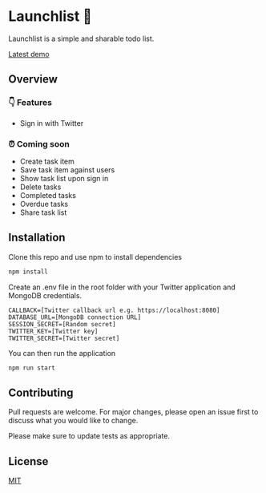 # Launchlist 🚀

Launchlist is a simple and sharable todo list.

[Latest demo](https://launch-list.herokuapp.com/)

## Overview

### 👇 Features
- Sign in with Twitter

### ⏰ Coming soon
- Create task item
- Save task item against users
- Show task list upon sign in
- Delete tasks
- Completed tasks
- Overdue tasks
- Share task list


## Installation

Clone this repo and use npm to install dependencies 

```javascript
npm install
```

Create an .env file in the root folder with your Twitter application and MongoDB credentials.

```
CALLBACK=[Twitter callback url e.g. https://localhost:8080]
DATABASE_URL=[MongoDB connection URL]
SESSION_SECRET=[Random secret]
TWITTER_KEY=[Twitter key]
TWITTER_SECRET=[Twitter secret]
```

You can then run the application
```javascript
npm run start
```

## Contributing
Pull requests are welcome. For major changes, please open an issue first to discuss what you would like to change.

Please make sure to update tests as appropriate.

## License
[MIT](https://choosealicense.com/licenses/mit/)